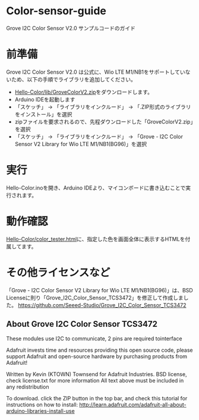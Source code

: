 # Color-sensor-guide
Grove I2C Color Sensor V2.0 サンプルコードのガイド

# 前準備

Grove I2C Color Sensor V2.0 は公式に、Wio LTE M1/NB1をサポートしていないため、以下の手順でライブラリを追加してください。

- [Hello-Color/lib/GroveColorV2.zip](https://github.com/kdg-hacks/kdg-hacks-examples/tree/master/Hello-Color/lib/GroveColorV2.zip)をダウンロードします。
- Arduino IDEを起動します
- 「スケッチ」 → 「ライブラリをインクルード」 → 「.ZIP形式のライブラリをインストール」を選択
- zipファイルを要求されるので、先程ダウンロードした「GroveColorV2.zip」を選択
- 「スケッチ」 → 「ライブラリをインクルード」 → 「Grove - I2C Color Sensor V2 Library  for Wio LTE M1/NB1(BG96)」を選択

# 実行
Hello-Color.inoを開き、Arduino IDEより、マイコンボードに書き込むことで実行されます。

# 動作確認
[Hello-Color/color_tester.html](https://github.com/kdg-hacks/kdg-hacks-examples/tree/master/Hello-Color/color_tester.html)に、指定した色を画面全体に表示するHTMLを付属してます。

# その他ライセンスなど

「Grove - I2C Color Sensor V2 Library  for Wio LTE M1/NB1(BG96)」は、BSD Licenseに則り「Grove_I2C_Color_Sensor_TCS3472」を修正して作成しました。
https://github.com/Seeed-Studio/Grove_I2C_Color_Sensor_TCS3472

## About Grove I2C Color Sensor TCS3472
These modules use I2C to communicate, 2 pins are required tointerface

Adafruit invests time and resources providing this open source code, please support Adafruit and open-source hardware by purchasing products from Adafruit!

Written by Kevin (KTOWN) Townsend for Adafruit Industries. BSD license, check license.txt for more information All text above must be included in any redistribution

To download. click the ZIP button in the top bar, and check this tutorial for instructions on how to install: http://learn.adafruit.com/adafruit-all-about-arduino-libraries-install-use